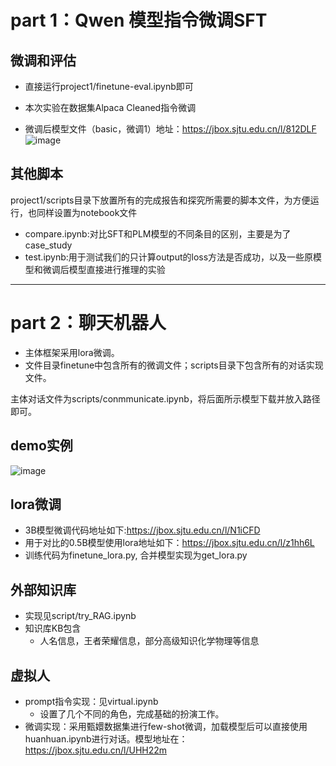 # part 1：Qwen 模型指令微调SFT
## 微调和评估
- 直接运行project1/finetune-eval.ipynb即可
- 本次实验在数据集Alpaca Cleaned指令微调

- 微调后模型文件（basic，微调1）地址：https://jbox.sjtu.edu.cn/l/812DLF
![image](https://github.com/user-attachments/assets/71a1aa10-92c4-4854-813f-43328f956a5b)

## 其他脚本
project1/scripts目录下放置所有的完成报告和探究所需要的脚本文件，为方便运行，也同样设置为notebook文件
  
- compare.ipynb:对比SFT和PLM模型的不同条目的区别，主要是为了case_study
- test.ipynb:用于测试我们的只计算output的loss方法是否成功，以及一些原模型和微调后模型直接进行推理的实验

----

# part 2：聊天机器人
- 主体框架采用lora微调。
- 文件目录finetune中包含所有的微调文件；scripts目录下包含所有的对话实现文件。

主体对话文件为scripts/conmmunicate.ipynb，将后面所示模型下载并放入路径即可。


## demo实例
![image](https://github.com/user-attachments/assets/f0ed03ee-8823-463c-b89a-18360eb0abfe)


## lora微调
- 3B模型微调代码地址如下:https://jbox.sjtu.edu.cn/l/N1iCFD
- 用于对比的0.5B模型使用lora地址如下：https://jbox.sjtu.edu.cn/l/z1hh6L
- 训练代码为finetune_lora.py, 合并模型实现为get_lora.py


## 外部知识库
- 实现见script/try_RAG.ipynb
- 知识库KB包含
  - 人名信息，王者荣耀信息，部分高级知识化学物理等信息
## 虚拟人
- prompt指令实现：见virtual.ipynb
    - 设置了几个不同的角色，完成基础的扮演工作。
- 微调实现：采用甄嬛数据集进行few-shot微调，加载模型后可以直接使用huanhuan.ipynb进行对话。模型地址在：https://jbox.sjtu.edu.cn/l/UHH22m
